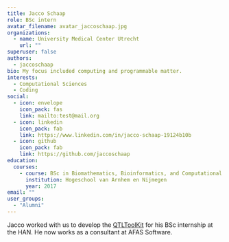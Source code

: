```yaml
---
title: Jacco Schaap
role: BSc intern
avatar_filename: avatar_jaccoschaap.jpg
organizations:
  - name: University Medical Center Utrecht
    url: ""
superuser: false
authors:
  - jaccoschaap
bio: My focus included computing and programmable matter.
interests:
  - Computational Sciences
  - Coding
social:
  - icon: envelope
    icon_pack: fas
    link: mailto:test@mail.org
  - icon: linkedin
    icon_pack: fab
    link: https://www.linkedin.com/in/jacco-schaap-19124b10b
  - icon: github
    icon_pack: fab
    link: https://github.com/jaccoschaap
education:
  courses:
    - course: BSc in Biomathematics, Bioinformatics, and Computational Biology
      institution: Hogeschool van Arnhem en Nijmegen
      year: 2017
email: ""
user_groups:
  - "Alumni"
---
```

Jacco worked with us to develop the [QTLToolKit](https://github.com/swvanderlaan/QTLToolKit) for his BSc internship at the HAN. He now works as a consultant at AFAS Software.
